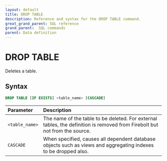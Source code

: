 ```yaml
---
layout: default
title: DROP TABLE
description: Reference and syntax for the DROP TABLE command.
great_grand_parent: SQL reference
grand_parent:  SQL commands
parent: Data definition
---
```


# DROP TABLE
Deletes a table.

## Syntax

```sql
DROP TABLE [IF EXISTS] <table_name> [CASCADE]
```

| Parameter       | Description                          |
| :-------------- | :------------------------------------ |
| `<table_name>`  | The name of the table to be deleted. For external tables, the definition is removed from Firebolt but not from the source. |
| `CASCADE`       | When specified, causes all dependent database objects such as views and aggregating indexes to be dropped also. |
